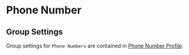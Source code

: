 # Phone Number

## Group Settings
Group settings for `Phone Numbers` are contained in [Phone Number Profile](../phone-number-profile/index.md).

